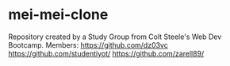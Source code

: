 # mei-mei-clone
Repository created by a Study Group from Colt Steele's Web Dev Bootcamp.
Members:
https://github.com/dz03vc
https://github.com/studentiyot/
https://github.com/zarell89/
